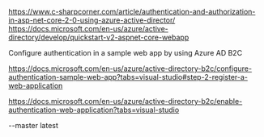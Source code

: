 https://www.c-sharpcorner.com/article/authentication-and-authorization-in-asp-net-core-2-0-using-azure-active-director/
https://docs.microsoft.com/en-us/azure/active-directory/develop/quickstart-v2-aspnet-core-webapp

Configure authentication in a sample web app by using Azure AD B2C

https://docs.microsoft.com/en-us/azure/active-directory-b2c/configure-authentication-sample-web-app?tabs=visual-studio#step-2-register-a-web-application

https://docs.microsoft.com/en-us/azure/active-directory-b2c/enable-authentication-web-application?tabs=visual-studio

--master latest
